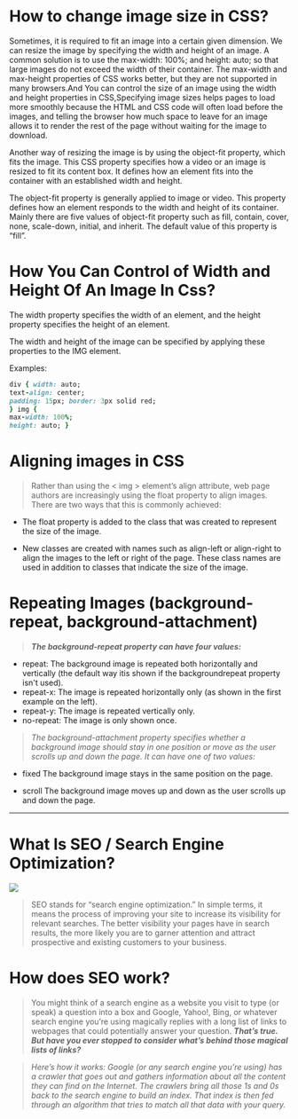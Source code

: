 # How to change image size in CSS?

Sometimes, it is required to fit an image into a certain given dimension. We can resize the image by specifying the width and height of an image. A common solution is to use the max-width: 100%; and height: auto; so that large images do not exceed the width of their container. The max-width and max-height properties of CSS works better, but they are not supported in many browsers.And You can control the size of an image using the width and height properties in CSS,Specifying image sizes helps pages to load more smoothly because the HTML and CSS code will often load before the images, and telling the browser how much space to leave for an image allows it to render the rest of the page without waiting for the image to download.

Another way of resizing the image is by using the object-fit property, which fits the image. This CSS property specifies how a video or an image is resized to fit its content box. It defines how an element fits into the container with an established width and height.

The object-fit property is generally applied to image or video. This property defines how an element responds to the width and height of its container. Mainly there are five values of object-fit property such as fill, contain, cover, none, scale-down, initial, and inherit. The default value of this property is “fill”.


# How You Can Control of Width and Height Of An Image In Css?

The width property specifies the width of an element, and the height property specifies the height of an element.

The width and height of the image can be specified by applying these properties to the IMG element.

Examples:

``` ruby
div { width: auto;
text-align: center;
padding: 15px; border: 3px solid red;
} img {
max-width: 100%;
height: auto; }
```
# Aligning images in CSS
> Rather than using the < img > element’s align attribute, web page authors are increasingly using the float property to align images. There are two ways that this is commonly achieved:

- The float property is added to the class that was created to represent the size of the image.

- New classes are created with names such as align-left or align-right to align the images to the left or right of the page. These class names are used in addition to classes that indicate the size of the image.


# Repeating Images (background-repeat, background-attachment)
> ***The background-repeat property can have four values:***

- repeat: The background image is repeated both horizontally and vertically (the default way itis shown if the backgroundrepeat property isn't used).
- repeat-x: The image is repeated horizontally only (as shown in the first example on the left).
- repeat-y: The image is repeated vertically only.
- no-repeat: The image is only shown once.


> *The background-attachment property specifies whether a background image should stay in one position or move as the user scrolls up and down the page. It can have one of two values:*
- fixed The background image stays in the same position on the page.

- scroll The background image moves up and down as the user scrolls up and down the page.

<hr>

# What Is SEO / Search Engine Optimization?

![](https://lh3.googleusercontent.com/proxy/gHWRTKxYiG1rXGxhBQrNntpYSrMRIQkqSQzheBa8bEGGHDi6nixnt21uVN5nv0x2txchMM5wdRa8lv5JpYi-1wa4me_S7-I1Pz4ozK7DT7NZSUwHrl5aKkJ_smFY4aNYgMHepg0-)

> SEO stands for “search engine optimization.” In simple terms, it means the process of improving your site to increase its visibility for relevant searches.
> The better visibility your pages have in search results, the more likely you are to garner attention and attract prospective and existing customers to your business.

# How does SEO work?

> You might think of a search engine as a website you visit to type (or speak) a question into a box
> and Google, Yahoo!, Bing, or whatever search engine you’re using magically replies with a long list of links to webpages that could potentially answer your question.
> ***That’s true. But have you ever stopped to consider what’s behind those magical lists of links?***

> *Here’s how it works: Google (or any search engine you’re using) has a crawler that goes out and gathers information about all the content they can find on the Internet. The crawlers bring all those 1s and 0s back to the search engine to build an index. That index is then fed through an algorithm that tries to match all that data with your query.*












